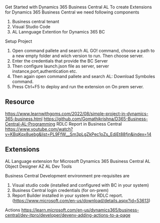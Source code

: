 
Get Started with Dynamics 365 Business Central AL
To create Extensions  for Dynamics 365 Business Central we need following components
1. Business central tenant
2. Visual Studio Code
3. AL Lannguage Extention for Dynamics 365 BC

Setup Project
1. Open  command pallete and search AL GO! command, choose a path to a new empty folder and wiich version to run. Then choose server.
2. Enter the credentials that provide the BC Server
3. Then configure launch.json file as  server, server instance,port,authentication etc.
4. Then again open command pallete and search AL: Download Symboles command.
5. Press Ctrl+F5 to deploy and run the extension on On prem server.

## Resource
https://www.learnwithgoms.com/2022/08/simple-project-in-dynamics-365-business.html
https://github.com/Gomathikrishna/D365-Business-Central-AL-Programming
RDLC Report in Business Central
https://www.youtube.com/watch?v=KBqKqx8uebg&list=PL9FfW__Sm3pLgZkPec1oZs_EdjEt88fjn&index=14

## Extensions
AL Language extension for Microsoft Dynamics 365 Business Central
AL Object Designer
AZ AL Dev Tools

Business Central Development environment pre-requisites are 

1. Visual studio code (installed and configured with BC in your system)
2. Business Central login credentials (for on-prem)
3. Report Builder installed in your system for RDLC report. (https://www.microsoft.com/en-us/download/details.aspx?id=53613)  

Actions
https://learn.microsoft.com/en-us/dynamics365/business-central/dev-itpro/developer/devenv-adding-actions-to-a-page